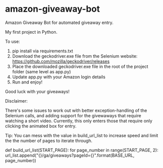# amazon-giveaway-bot
Amazon Giveaway Bot for automated giveaway entry.

My first project in Python.

To use:
1. pip install via requirements.txt
2. Download the geckodriver.exe file from the Selenium website: https://github.com/mozilla/geckodriver/releases
3. Place the downloaded geckodriver.exe file in the root of the project folder (same level as app.py)
4. Update app.py with your Amazon login details
5. Run and enjoy!

Good luck with your giveaways!

Disclaimer:

There's some issues to work out with better exception-handling of the Selenium calls, and adding support for the givewaways that require watching a short video. Currently, this only enters those that require only clicking the animated box for entry.

Tip: You can mess with the value in build_url_list to increase speed and limit the the number of pages to iterate through.

def build_url_list(START_PAGE):
	for page_number in range(START_PAGE, 2):
		url_list.append("{}/ga/giveaways?pageId={}".format(BASE_URL, page_number))
